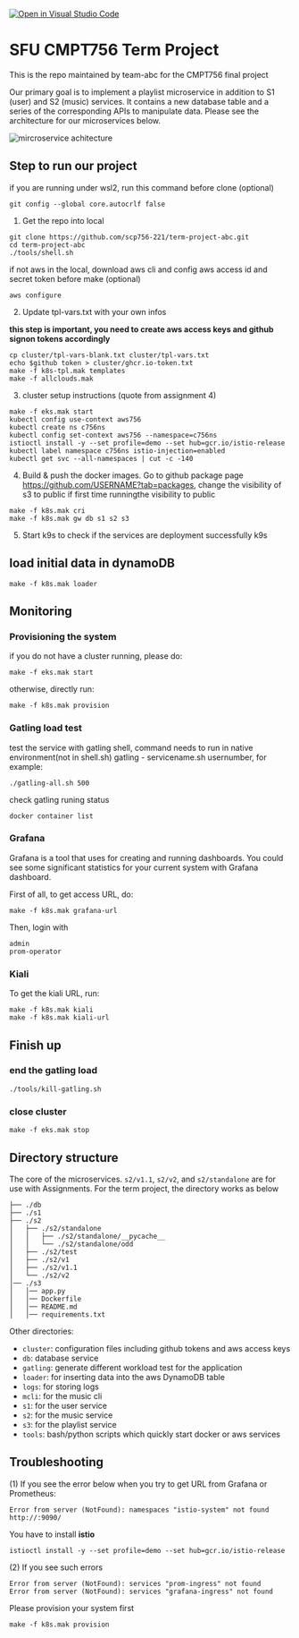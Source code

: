 [![Open in Visual Studio Code](https://classroom.github.com/assets/open-in-vscode-f059dc9a6f8d3a56e377f745f24479a46679e63a5d9fe6f495e02850cd0d8118.svg)](https://classroom.github.com/online_ide?assignment_repo_id=7281378&assignment_repo_type=AssignmentRepo)

# SFU CMPT756 Term Project 
This is the repo maintained by team-abc for the CMPT756 final project

Our primary goal is to implement a playlist microservice in addition to S1 (user) and S2 (music) services. It contains a new database table and a series of the corresponding APIs to manipulate data. Please see the architecture for our microservices below. 

![mircroservice achitecture](https://user-images.githubusercontent.com/39822436/162517769-de65a5f9-69a9-4877-9df6-c12a9323fa6a.png)


## Step to run our project 

   if you are running under wsl2, run this command before clone (optional) 
```
git config --global core.autocrlf false
``` 

1. Get the repo into local
```
git clone https://github.com/scp756-221/term-project-abc.git
cd term-project-abc
./tools/shell.sh
```

if not aws in the local, download aws cli and config aws access id and secret token before make (optional)
```
aws configure
``` 

2. Update tpl-vars.txt with your own infos  

**this step is important, you need to create aws access keys and github signon tokens accordingly**
```
cp cluster/tpl-vars-blank.txt cluster/tpl-vars.txt 
echo $github token > cluster/ghcr.io-token.txt
make -f k8s-tpl.mak templates
make -f allclouds.mak
```

3. cluster setup instructions (quote from assignment 4)
```
make -f eks.mak start
kubectl config use-context aws756
kubectl create ns c756ns
kubectl config set-context aws756 --namespace=c756ns
istioctl install -y --set profile=demo --set hub=gcr.io/istio-release
kubectl label namespace c756ns istio-injection=enabled
kubectl get svc --all-namespaces | cut -c -140
```

4. Build & push the docker images. Go to github package page https://github.com/USERNAME?tab=packages, change the visibility of s3 to public if first time runningthe visibility to public
```
make -f k8s.mak cri
make -f k8s.mak gw db s1 s2 s3
```

5. Start k9s to check if the services are deployment successfully k9s
## load initial data in dynamoDB
```
make -f k8s.mak loader
```

## Monitoring


### Provisioning the system

if you do not have a cluster running, please do:
```
make -f eks.mak start
```
otherwise, directly run: 
```
make -f k8s.mak provision
```

### Gatling load test
test the service with gatling shell, command needs to run in native environment(not in shell.sh)
gatling - servicename.sh usernumber, for example:
```
./gatling-all.sh 500
```
check gatling runing status
```
docker container list
```

### Grafana
Grafana is a tool that uses for creating and running dashboards. You could see some significant statistics for your current system with Grafana dashboard.

First of all, to get access URL, do: 
```
make -f k8s.mak grafana-url

```
Then, login with 
```
admin
prom-operator
```
### Kiali
To get the kiali URL, run:
```
make -f k8s.mak kiali
make -f k8s.mak kiali-url
```


## Finish up
### end the gatling load
```
./tools/kill-gatling.sh
```
### close cluster
```
make -f eks.mak stop
```
## Directory structure

The core of the microservices. `s2/v1.1`, `s2/v2`, and `s2/standalone`  are for use with Assignments. For the term project, the directory works as below
```
├── ./db
├── ./s1
├── ./s2
│   ├── ./s2/standalone
│   │   ├── ./s2/standalone/__pycache__
│   │   └── ./s2/standalone/odd
│   ├── ./s2/test
│   ├── ./s2/v1
│   ├── ./s2/v1.1
│   └── ./s2/v2
│── ./s3
│   │── app.py
│   │── Dockerfile
│   │── README.md
│   │── requirements.txt
```

Other directories: 
- `cluster`: configuration files including github tokens and aws access keys
- `db`: database service
- `gatling`: generate different workload test for the application
- `loader`: for inserting data into the aws DynamoDB table
- `logs`: for storing logs 
- `mcli`: for the music cli
- `s1`: for the user service
- `s2`: for the music service
- `s3`: for the playlist service
- `tools`: bash/python scripts which quickly start docker or aws services


## Troubleshooting

(1) If you see the error below when you try to get URL from Grafana or Prometheus:
```
Error from server (NotFound): namespaces "istio-system" not found
http://:9090/
```
You have to install **istio**
```
istioctl install -y --set profile=demo --set hub=gcr.io/istio-release
```

(2) If you see such errors
```
Error from server (NotFound): services "prom-ingress" not found
Error from server (NotFound): services "grafana-ingress" not found
```
Please provision your system first
```
make -f k8s.mak provision
```
